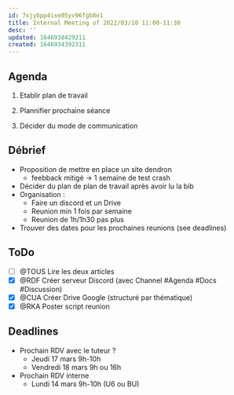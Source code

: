 ```yaml
---
id: 7xjybpp4ixe05yv96fgb8e1
title: Internal Meeting of 2022/03/10 11:00-11:30
desc: ''
updated: 1646938429211
created: 1646934392311
---
```


## Agenda
1) Etablir plan de travail

2) Plannifier prochaine séance

3) Décider du mode de communication


## Débrief
- Proposition de mettre en place un site dendron
  - feebback mitigé -> 1 semaine de test crash
- Décider du plan de plan de travail après avoir lu la bib
- Organisation :
  - Faire un discord et un Drive
  - Reunion min 1 fois par semaine
  - Reunion de 1h/1h30 pas plus
- Trouver des dates pour les prochaines reunions (see deadlines)

## ToDo
- [ ] @TOUS Lire les deux articles
- [x] @RDF Créer serveur Discord (avec Channel #Agenda #Docs #Discussion)
- [x] @CUA Créer Drive Google (structuré par thématique)
- [x] @RKA Poster script reunion

## Deadlines

- Prochain RDV avec le tuteur ?
  - Jeudi 17 mars 9h-10h
  - Vendredi 18 mars 9h ou 16h
- Prochain RDV interne
  - Lundi 14 mars 9h-10h (U6 ou BU)
